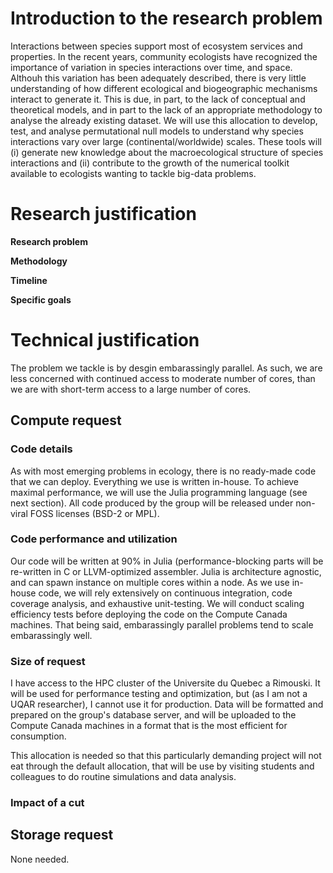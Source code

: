 # Introduction to the research problem

Interactions between species support most of ecosystem services and properties. In the recent years, community ecologists have recognized the importance of variation in species interactions over time, and space. Althouh this variation has been adequately described, there is very little understanding of how different ecological and biogeographic mechanisms interact to generate it. This is due, in part, to the lack of conceptual and theoretical models, and in part to the lack of an appropriate methodology to analyse the already existing dataset. We will use this allocation to develop, test, and analyse permutational null models to understand why species interactions vary over large (continental/worldwide) scales. These tools will (i) generate new knowledge about the macroecological structure of species interactions and (ii) contribute to the growth of the numerical toolkit available to ecologists wanting to tackle big-data problems.

# Research justification

**Research problem**

**Methodology**

**Timeline**

**Specific goals**

# Technical justification

The problem we tackle is by desgin embarassingly parallel. As such, we are less concerned with continued access to moderate number of cores, than we are with short-term access to a large number of cores.

## Compute request

### Code details

As with most emerging problems in ecology, there is no ready-made code that we can deploy. Everything we use is written in-house. To achieve maximal performance, we will use the Julia programming language (see next section). All code produced by the group will be released under non-viral FOSS licenses (BSD-2 or MPL).

### Code performance and utilization

Our code will be written at 90% in Julia (performance-blocking parts will be re-written in C or LLVM-optimized assembler. Julia is architecture agnostic, and can spawn instance on multiple cores within a node. As we use in-house code, we will rely extensively on continuous integration, code coverage analysis, and exhaustive unit-testing. We will conduct scaling efficiency tests before deploying the code on the Compute Canada machines. That being said, embarassingly parallel problems tend to scale embarassingly well.



### Size of request

I have access to the HPC cluster of the Universite du Quebec a Rimouski. It will be used for performance testing and optimization, but (as I am not a UQAR researcher), I cannot use it for production. Data will be formatted and prepared on the group's database server, and will be uploaded to the Compute Canada machines in a format that is the most efficient for consumption.

This allocation is needed so that this particularly demanding project will not eat through the default allocation, that will be use by visiting students and colleagues to do routine simulations and data analysis.

### Impact of a cut

## Storage request

None needed.
